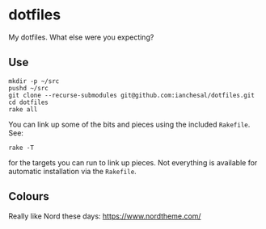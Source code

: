 # dotfiles

My dotfiles. What else were you expecting?

## Use

    mkdir -p ~/src
    pushd ~/src
    git clone --recurse-submodules git@github.com:ianchesal/dotfiles.git
    cd dotfiles
    rake all

You can link up some of the bits and pieces using the included `Rakefile`. See:

    rake -T

for the targets you can run to link up pieces. Not everything is available for automatic installation via the `Rakefile`.

## Colours

Really like Nord these days: https://www.nordtheme.com/
